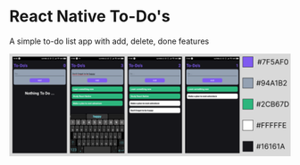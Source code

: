 # React Native To-Do's

A simple to-do list app with add, delete, done features

![screen image](./assets/Screens.png)
